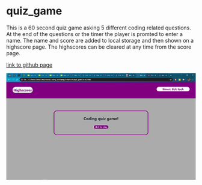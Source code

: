 # quiz_game
This is a 60 second quiz game asking 5 different coding related questions. At the end of the questions or the timer the player is promted to enter a name. The name and score are added to local storage and then shown on a highscore page. The highscores can be cleared at any time from the score page.

[link to github page](https://daniel-droppa.github.io/quiz_game/)

![screenshot of game](./assets/images/Screenshot%20(15).png)

